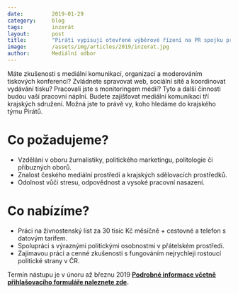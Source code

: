 ```yaml
---
date:         2019-01-29
category:     blog
tags:         inzerát
layout:       post
title:        "Piráti vypisují otevřené výběrové řízení na PR spojku pro Plzeňský, Karlovarský a Ústecký kraj"
image:        /assets/img/articles/2019/inzerat.jpg 
author:       Mediální odbor
---
```


Máte zkušenosti s mediální komunikací, organizací a moderováním tiskových konferencí? Zvládnete spravovat web, sociální sítě a koordinovat vydávání tisku? Pracovali jste s monitoringem médií? Tyto a další činnosti budou vaší pracovní náplní. Budete zajišťovat mediální komunikaci tří krajských sdružení. Možná jste to právě vy, koho hledáme do krajského týmu Pirátů.

# Co požadujeme?
* Vzdělání v oboru žurnalistiky, politického marketingu, politologie či příbuzných oborů.
* Znalost českého mediální prostředí a krajských sdělovacích prostředků.
* Odolnost vůči stresu, odpovědnost a vysoké pracovní nasazení.

# Co nabízíme?
* Práci na živnostenský list za 30 tisíc Kč měsíčně + cestovné a telefon s datovým tarifem.
* Spolupráci s výraznými politickými osobnostmi v přátelském prostředí.
* Zajímavou práci a cenné zkušenosti s fungováním nejrychleji rostoucí politické strany v ČR.

Termín nástupu je v únoru až březnu 2019
**[Podrobné informace včetně přihlašovacího formuláře naleznete zde](http://www.lmcg2.com/pd/1351225380/?rps=202).**
